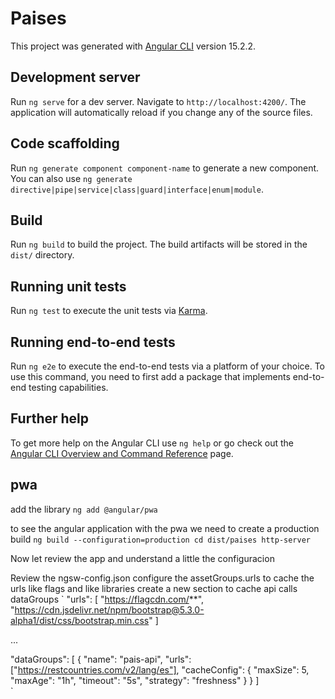 # Paises

This project was generated with [Angular CLI](https://github.com/angular/angular-cli) version 15.2.2.

## Development server

Run `ng serve` for a dev server. Navigate to `http://localhost:4200/`. The application will automatically reload if you change any of the source files.

## Code scaffolding

Run `ng generate component component-name` to generate a new component. You can also use `ng generate directive|pipe|service|class|guard|interface|enum|module`.

## Build

Run `ng build` to build the project. The build artifacts will be stored in the `dist/` directory.

## Running unit tests

Run `ng test` to execute the unit tests via [Karma](https://karma-runner.github.io).

## Running end-to-end tests

Run `ng e2e` to execute the end-to-end tests via a platform of your choice. To use this command, you need to first add a package that implements end-to-end testing capabilities.

## Further help

To get more help on the Angular CLI use `ng help` or go check out the [Angular CLI Overview and Command Reference](https://angular.io/cli) page.


## pwa
add the library
`
ng add @angular/pwa 
`

to see the angular application with the pwa we need to create a production build
`
ng build --configuration=production
cd dist/paises
http-server 
`

Now let review the app and understand a little the configuracion

Review the ngsw-config.json 
configure the assetGroups.urls to cache the urls like flags and like libraries
create a new section to cache api calls dataGroups
`
 "urls": [
          "https://flagcdn.com/**",
          "https://cdn.jsdelivr.net/npm/bootstrap@5.3.0-alpha1/dist/css/bootstrap.min.css"
        ]

...

  "dataGroups": [
    {
      "name": "pais-api",
      "urls": ["https://restcountries.com/v2/lang/es"],
      "cacheConfig": {
        "maxSize": 5,
        "maxAge": "1h",
        "timeout": "5s",
        "strategy": "freshness"
      }
    }
  ]       
`
